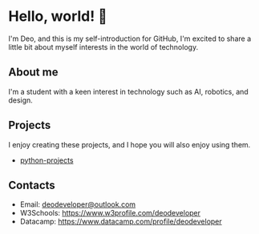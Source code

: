 # Hello, world! 👋
I'm Deo, and this is my self-introduction for GitHub, I'm excited to share a little bit about myself interests in the world of technology.

## About me
I'm a student with a keen interest in technology such as AI, robotics, and design.

## Projects
I enjoy creating these projects, and I hope you will also enjoy using them.
- [python-projects](https://github.com/deodeveloper1/python-projects)

## Contacts
- Email: deodeveloper@outlook.com
- W3Schools: https://www.w3profile.com/deodeveloper
- Datacamp: https://www.datacamp.com/profile/deodeveloper
